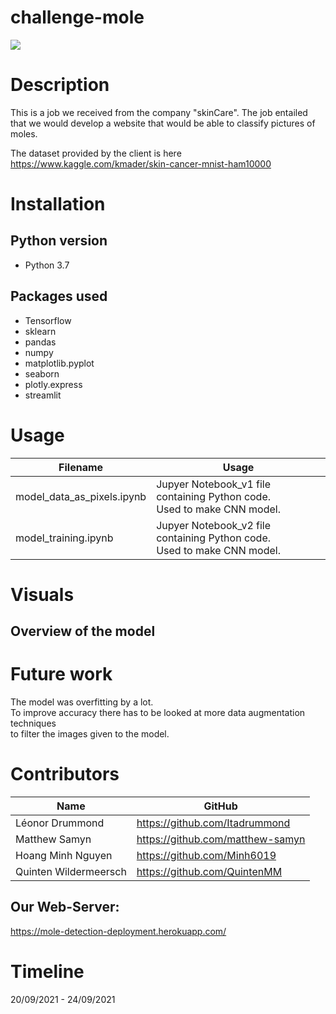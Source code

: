 # challenge-mole
![](challenge-mole/deployment/images/ai-care.png)

# Description
This is a job we received from the company "skinCare".
The job entailed that we would develop a website that would be able to classify pictures of moles.

The dataset provided by the client is here https://www.kaggle.com/kmader/skin-cancer-mnist-ham10000
   
# Installation

## Python version
* Python 3.7

## Packages used
* Tensorflow
* sklearn
* pandas
* numpy
* matplotlib.pyplot
* seaborn
* plotly.express
* streamlit

# Usage
| Filename                             | Usage                                                     |
|--------------------------------------|-----------------------------------------------------------|
| model_data_as_pixels.ipynb | Jupyer Notebook_v1 file containing Python code.<br>Used to make CNN model.<br> |
| model_training.ipynb      | Jupyer Notebook_v2 file containing Python code.<br>Used to make CNN model.<br> |



# Visuals
## Overview of the model


# Future work
The model was overfitting by a lot.  
To improve accuracy there has to be looked at more data augmentation techniques  
to filter the images given to the model.

# Contributors
| Name           | GitHub                                                                              |
|----------------|-------------------------------------------------------------------------------------|
| Léonor Drummond | <a href="https://github.com/lvendrix">https://github.com/Itadrummond               |
| Matthew Samyn  | <a href="https://github.com/matthew-samyn">https://github.com/matthew-samyn
| Hoang Minh Nguyen  | <a href="https://github.com/Minh6019">https://github.com/Minh6019        |
| Quinten Wildermeersch  | <a href="https://github.com/Quinten">https://github.com/QuintenMM                |

## Our Web-Server:
 <a href="https://mole-detection-deployment.herokuapp.com/">https://mole-detection-deployment.herokuapp.com/   
   
# Timeline
20/09/2021 - 24/09/2021
